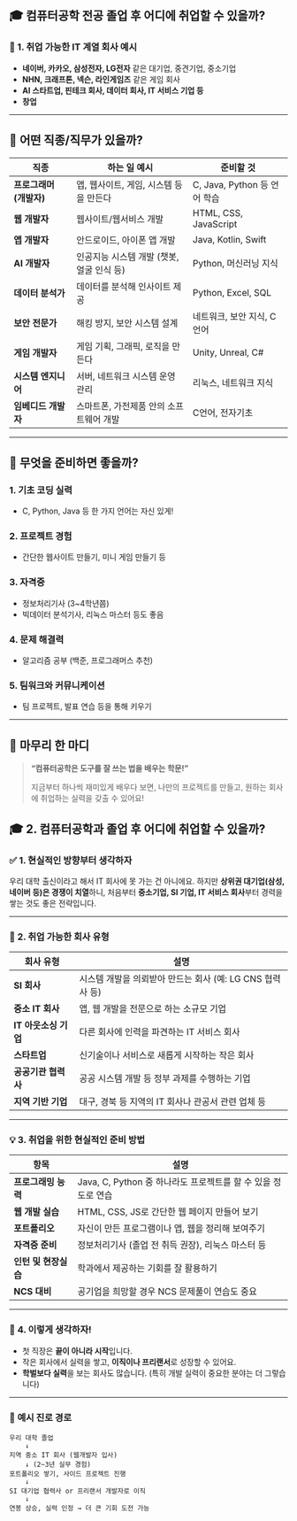 ## 🎓 컴퓨터공학 전공 졸업 후 어디에 취업할 수 있을까?

### 💼 1. 취업 가능한 IT 계열 회사 예시

* **네이버, 카카오, 삼성전자, LG전자** 같은 대기업, 중견기업, 중소기업
* **NHN, 크래프톤, 넥슨, 라인게임즈** 같은 게임 회사
* **AI 스타트업, 핀테크 회사, 데이터 회사, IT 서비스 기업 등**
* **창업**

---

## 🔧 어떤 직종/직무가 있을까?

| 직종              | 하는 일 예시                   | 준비할 것                   |
| --------------- | ------------------------- | ----------------------- |
| **프로그래머 (개발자)** | 앱, 웹사이트, 게임, 시스템 등을 만든다   | C, Java, Python 등 언어 학습 |
| **웹 개발자**       | 웹사이트/웹서비스 개발              | HTML, CSS, JavaScript   |
| **앱 개발자**       | 안드로이드, 아이폰 앱 개발           | Java, Kotlin, Swift     |
| **AI 개발자**      | 인공지능 시스템 개발 (챗봇, 얼굴 인식 등) | Python, 머신러닝 지식         |
| **데이터 분석가**     | 데이터를 분석해 인사이트 제공          | Python, Excel, SQL      |
| **보안 전문가**      | 해킹 방지, 보안 시스템 설계          | 네트워크, 보안 지식, C언어        |
| **게임 개발자**      | 게임 기획, 그래픽, 로직을 만든다       | Unity, Unreal, C#       |
| **시스템 엔지니어**    | 서버, 네트워크 시스템 운영 관리        | 리눅스, 네트워크 지식            |
| **임베디드 개발자**    | 스마트폰, 가전제품 안의 소프트웨어 개발    | C언어, 전자기초               |

---

## 📌 무엇을 준비하면 좋을까?

### 1. **기초 코딩 실력**

* C, Python, Java 등 한 가지 언어는 자신 있게!

### 2. **프로젝트 경험**

* 간단한 웹사이트 만들기, 미니 게임 만들기 등

### 3. **자격증**

* 정보처리기사 (3\~4학년쯤)
* 빅데이터 분석기사, 리눅스 마스터 등도 좋음

### 4. **문제 해결력**

* 알고리즘 공부 (백준, 프로그래머스 추천)

### 5. **팀워크와 커뮤니케이션**

* 팀 프로젝트, 발표 연습 등을 통해 키우기

---

## 💬 마무리 한 마디

> **“컴퓨터공학은 도구를 잘 쓰는 법을 배우는 학문!”**
>
> 지금부터 하나씩 재미있게 배우다 보면,
> 나만의 프로젝트를 만들고,
> 원하는 회사에 취업하는 실력을 갖출 수 있어요!



## 🎓 2. 컴퓨터공학과 졸업 후 어디에 취업할 수 있을까?

### ✅ **1. 현실적인 방향부터 생각하자**

우리 대학 출신이라고 해서 IT 회사에 못 가는 건 아니에요.
하지만 **상위권 대기업(삼성, 네이버 등)은 경쟁이 치열**하니,
처음부터 **중소기업, SI 기업, IT 서비스 회사**부터 경력을 쌓는 것도 좋은 전략입니다.

---

### 🏢 **2. 취업 가능한 회사 유형**

| 회사 유형          | 설명                                    |
| -------------- | ------------------------------------- |
| **SI 회사**      | 시스템 개발을 의뢰받아 만드는 회사 (예: LG CNS 협력사 등) |
| **중소 IT 회사**   | 앱, 웹 개발을 전문으로 하는 소규모 기업               |
| **IT 아웃소싱 기업** | 다른 회사에 인력을 파견하는 IT 서비스 회사             |
| **스타트업**       | 신기술이나 서비스로 새롭게 시작하는 작은 회사             |
| **공공기관 협력사**   | 공공 시스템 개발 등 정부 과제를 수행하는 기업            |
| **지역 기반 기업**   | 대구, 경북 등 지역의 IT 회사나 관공서 관련 업체 등       |

---

### 💡 **3. 취업을 위한 현실적인 준비 방법**

| 항목            | 설명                                         |
| ------------- | ------------------------------------------ |
| **프로그래밍 능력**  | Java, C, Python 중 하나라도 프로젝트를 할 수 있을 정도로 연습 |
| **웹 개발 실습**   | HTML, CSS, JS로 간단한 웹 페이지 만들어 보기            |
| **포트폴리오**     | 자신이 만든 프로그램이나 앱, 웹을 정리해 보여주기               |
| **자격증 준비**    | 정보처리기사 (졸업 전 취득 권장), 리눅스 마스터 등             |
| **인턴 및 현장실습** | 학과에서 제공하는 기회를 잘 활용하기                       |
| **NCS 대비**    | 공기업을 희망할 경우 NCS 문제풀이 연습도 중요                |

---

### 🌱 **4. 이렇게 생각하자!**

* 첫 직장은 **끝이 아니라 시작**입니다.
* 작은 회사에서 실력을 쌓고, **이직이나 프리랜서**로 성장할 수 있어요.
* **학벌보다 실력**을 보는 회사도 많습니다.
  (특히 개발 실력이 중요한 분야는 더 그렇습니다)

---

### 🎯 **예시 진로 경로**

```
우리 대학 졸업
    ↓
지역 중소 IT 회사 (웹개발자 입사)
    ↓ (2~3년 실무 경험)
포트폴리오 쌓기, 사이드 프로젝트 진행
    ↓
SI 대기업 협력사 or 프리랜서 개발자로 이직
    ↓
연봉 상승, 실력 인정 → 더 큰 기회 도전 가능
```
